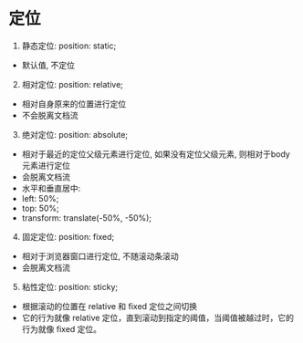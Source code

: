 # 定位
1. 静态定位: position: static; 
 - 默认值, 不定位

2. 相对定位: position: relative; 
 - 相对自身原来的位置进行定位 
 - 不会脱离文档流

3. 绝对定位: position: absolute; 
 - 相对于最近的定位父级元素进行定位, 如果没有定位父级元素, 则相对于body元素进行定位
 - 会脱离文档流
 - 水平和垂直居中:
  - left: 50%;
  - top: 50%;
  - transform: translate(-50%, -50%);

4. 固定定位: position: fixed; 
 - 相对于浏览器窗口进行定位, 不随滚动条滚动
 - 会脱离文档流

5. 粘性定位: position: sticky;
 - 根据滚动的位置在 relative 和 fixed 定位之间切换
 - 它的行为就像 relative 定位，直到滚动到指定的阈值，当阈值被越过时，它的行为就像 fixed 定位。
